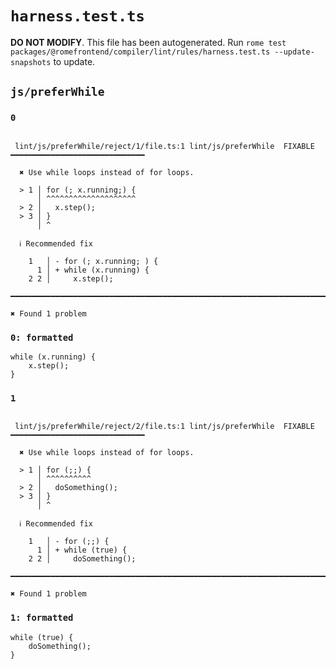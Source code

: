 # `harness.test.ts`

**DO NOT MODIFY**. This file has been autogenerated. Run `rome test packages/@romefrontend/compiler/lint/rules/harness.test.ts --update-snapshots` to update.

## `js/preferWhile`

### `0`

```

 lint/js/preferWhile/reject/1/file.ts:1 lint/js/preferWhile  FIXABLE  ━━━━━━━━━━━━━━━━━━━━━━━━━━━━━━

  ✖ Use while loops instead of for loops.

  > 1 │ for (; x.running;) {
      │ ^^^^^^^^^^^^^^^^^^^^
  > 2 │   x.step();
  > 3 │ }
      │ ^

  ℹ Recommended fix

    1   │ - for (; x.running; ) {
      1 │ + while (x.running) {
    2 2 │     x.step();

━━━━━━━━━━━━━━━━━━━━━━━━━━━━━━━━━━━━━━━━━━━━━━━━━━━━━━━━━━━━━━━━━━━━━━━━━━━━━━━━━━━━━━━━━━━━━━━━━━━━

✖ Found 1 problem

```

### `0: formatted`

```
while (x.running) {
	x.step();
}

```

### `1`

```

 lint/js/preferWhile/reject/2/file.ts:1 lint/js/preferWhile  FIXABLE  ━━━━━━━━━━━━━━━━━━━━━━━━━━━━━━

  ✖ Use while loops instead of for loops.

  > 1 │ for (;;) {
      │ ^^^^^^^^^^
  > 2 │   doSomething();
  > 3 │ }
      │ ^

  ℹ Recommended fix

    1   │ - for (;;) {
      1 │ + while (true) {
    2 2 │     doSomething();

━━━━━━━━━━━━━━━━━━━━━━━━━━━━━━━━━━━━━━━━━━━━━━━━━━━━━━━━━━━━━━━━━━━━━━━━━━━━━━━━━━━━━━━━━━━━━━━━━━━━

✖ Found 1 problem

```

### `1: formatted`

```
while (true) {
	doSomething();
}

```
